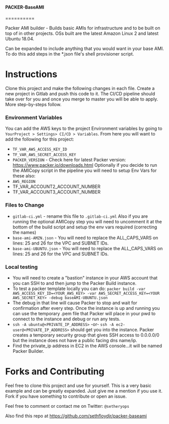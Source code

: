 #### PACKER-BaseAMI

==========

Packer AMI builder - Builds basic AMIs for infrastructure and to be built on top of in other projects. OSs built are the latest Amazon Linux 2 and latest Ubuntu 18.04.

Can be expanded to include anything that you would want in your base AMI. To do this add steps in the *.json file's shell provisioner script.


# Instructions
Clone this project and make the following changes in each file. Create a new project in Gitlab and push this code to it. The CI/CD pipeline should take over for you and once you merge to master you will be able to apply. More step-by-steps follow.

### Environment Variables

You can add the AWS keys to the project Environment variables by going to `YourProject > Settings> CI/CD > Variables`. From here you will want to add the following for this project:
* `TF_VAR_AWS_ACCESS_KEY_ID`
* `TF_VAR_AWS_SECRET_ACCESS_KEY`
* `PACKER_VERSION` - Check here for latest Packer version: https://www.packer.io/downloads.html
Optionally if you decide to run the AMICopy script in the pipeline you will need to setup Env Vars for these also:
* `AWS_REGION`
* TF_VAR_ACCOUNT2_ACCOUNT_NUMBER
* TF_VAR_ACCOUNT3_ACCOUNT_NUMBER


### Files to Change
* `gitlab-ci.yml` - rename this file to `.gitlab-ci.yml` Also if you are running the optional AMICopy step you will need to uncomment it at the bottom of the build script and setup the env vars required (correcting the names)
* `base-ami-AMZN.json` - You will need to replace the ALL_CAPS_VARS on lines: 25 and 26 for the VPC and SUBNET IDs.
* `base-ami-UBUNTU.json` - You will need to replace the ALL_CAPS_VARS on lines: 25 and 26 for the VPC and SUBNET IDs.


### Local testing
* You will need to create a "bastion" instance in your AWS account that you can SSH to and then jump to the Packer Build instance.
* To test a packer template locally you can do: `packer build -var AWS_ACCESS_KEY_ID=<YOUR_AWS_KEY> -var AWS_SECRET_ACCESS_KEY=<YOUR AWS_SECRET_KEY> -debug baseAMI-UBUNTU.json`
* The debug in that line will cause Packer to stop and wait for confirmation after every step. Once the instance is up and running you can use the temporary .pem file that Packer will place in your pwd to connect to the instance and debug or run any tests.
* `ssh -A ubuntu@<PRIVATE_IP_ADDRESS>` -or- `ssh -A ec2-user@<PRIVATE_IP_ADDRESS>` should get you into the instance. Packer creates a temporary security group that gives SSH access to 0.0.0.0/0 but the instance does not have a public facing dns name/ip.
* Find the private_ip address in EC2 in the AWS console...it will be named Packer Builder.


# Forks and Contributing

Feel free to clone this project and use for yourself. This is a very basic example and can be greatly expanded. Just give me a mention if you use it.
Fork if you have something to contribute or open an issue.

Feel free to comment or contact me on Twitter: `@setheryops`

Also find this repo at https://github.com/sethfloydjr/packer-baseami

